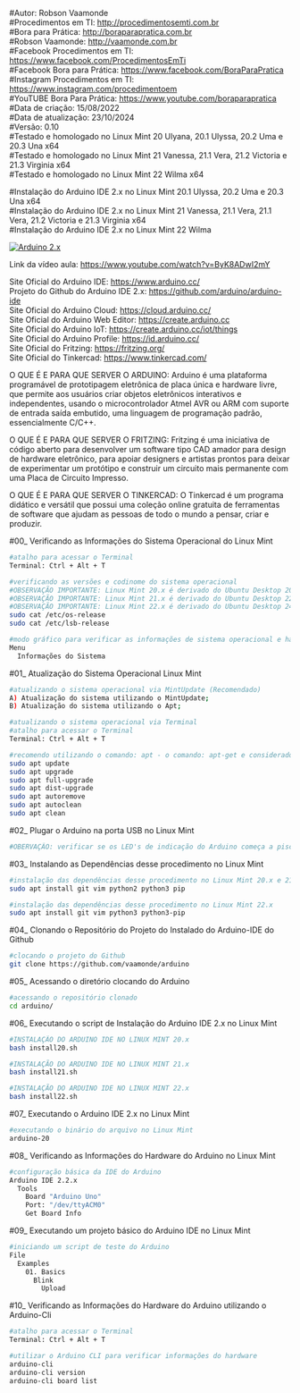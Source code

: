 #Autor: Robson Vaamonde<br>
#Procedimentos em TI: http://procedimentosemti.com.br<br>
#Bora para Prática: http://boraparapratica.com.br<br>
#Robson Vaamonde: http://vaamonde.com.br<br>
#Facebook Procedimentos em TI: https://www.facebook.com/ProcedimentosEmTi<br>
#Facebook Bora para Prática: https://www.facebook.com/BoraParaPratica<br>
#Instagram Procedimentos em TI: https://www.instagram.com/procedimentoem<br>
#YouTUBE Bora Para Prática: https://www.youtube.com/boraparapratica<br>
#Data de criação: 15/08/2022<br>
#Data de atualização: 23/10/2024<br>
#Versão: 0.10<br>
#Testado e homologado no Linux Mint 20 Ulyana, 20.1 Ulyssa, 20.2 Uma e 20.3 Una x64<br>
#Testado e homologado no Linux Mint 21 Vanessa, 21.1 Vera, 21.2 Victoria e 21.3 Virginia x64<br>
#Testado e homologado no Linux Mint 22 Wilma x64<br>

#Instalação do Arduino IDE 2.x no Linux Mint 20.1 Ulyssa, 20.2 Uma e 20.3 Una x64<br>
#Instalação do Arduino IDE 2.x no Linux Mint 21 Vanessa, 21.1 Vera, 21.1 Vera, 21.2 Victoria e 21.3 Virginia x64<br>
#Instalação do Arduino IDE 2.x no Linux Mint 22 Wilma<br>

[![Arduino 2.x](http://img.youtube.com/vi/ByK8ADwI2mY/0.jpg)](https://www.youtube.com/watch?v=ByK8ADwI2mY "Arduino 2.x")

Link da vídeo aula: https://www.youtube.com/watch?v=ByK8ADwI2mY

Site Oficial do Arduino IDE: https://www.arduino.cc/<br>
Projeto do Github do Arduino IDE 2.x: https://github.com/arduino/arduino-ide<br>
Site Oficial do Arduino Cloud: https://cloud.arduino.cc/<br>
Site Oficial do Arduino Web Editor: https://create.arduino.cc<br>
Site Oficial do Arduino IoT: https://create.arduino.cc/iot/things<br>
Site Oficial do Arduino Profile: https://id.arduino.cc/<br>
Site Oficial do Fritzing: https://fritzing.org/<br>
Site Oficial do Tinkercad: https://www.tinkercad.com/

O QUE É E PARA QUE SERVER O ARDUINO: Arduino é uma plataforma programável de prototipagem eletrônica de placa única e hardware livre, que permite aos usuários criar objetos eletrônicos interativos e independentes, usando o microcontrolador Atmel AVR ou ARM com suporte de entrada saída embutido, uma linguagem de programação padrão, essencialmente C/C++.

O QUE É E PARA QUE SERVER O FRITZING: Fritzing é uma iniciativa de código aberto para desenvolver um software tipo CAD amador para design de hardware eletrônico, para apoiar designers e artistas prontos para deixar de experimentar um protótipo e construir um circuito mais permanente com uma Placa de Circuito Impresso.

O QUE É E PARA QUE SERVER O TINKERCAD: O Tinkercad é um programa didático e versátil que possui uma coleção online gratuita de ferramentas de software que ajudam as pessoas de todo o mundo a pensar, criar e produzir.

#00_ Verificando as Informações do Sistema Operacional do Linux Mint<br>
```bash
#atalho para acessar o Terminal
Terminal: Ctrl + Alt + T

#verificando as versões e codinome do sistema operacional
#OBSERVAÇÃO IMPORTANTE: Linux Mint 20.x é derivado do Ubuntu Desktop 20.04.x Focal Fossa
#OBSERVAÇÃO IMPORTANTE: Linux Mint 21.x é derivado do Ubuntu Desktop 22.04.x Jammy Jellyfish
#OBSERVAÇÃO IMPORTANTE: Linux Mint 22.x é derivado do Ubuntu Desktop 24.04.x Noble Numbat
sudo cat /etc/os-release
sudo cat /etc/lsb-release

#modo gráfico para verificar as informações de sistema operacional e hardware
Menu
  Informações do Sistema
```

#01_ Atualização do Sistema Operacional Linux Mint<br>
```bash
#atualizando o sistema operacional via MintUpdate (Recomendado)
A) Atualização do sistema utilizando o MintUpdate;
B) Atualização do sistema utilizando o Apt;

#atualizando o sistema operacional via Terminal
#atalho para acessar o Terminal
Terminal: Ctrl + Alt + T

#recomendo utilizando o comando: apt - o comando: apt-get e considerado obsoleto
sudo apt update
sudo apt upgrade
sudo apt full-upgrade
sudo apt dist-upgrade
sudo apt autoremove
sudo apt autoclean
sudo apt clean
```

#02_ Plugar o Arduino na porta USB no Linux Mint<br>
```bash
#OBERVAÇÃO: verificar se os LED's de indicação do Arduino começa a piscar
```

#03_ Instalando as Dependências desse procedimento no Linux Mint<br>
```bash
#instalação das dependências desse procedimento no Linux Mint 20.x e 21.x
sudo apt install git vim python2 python3 pip

#instalação das dependências desse procedimento no Linux Mint 22.x
sudo apt install git vim python3 python3-pip
```

#04_ Clonando o Repositório do Projeto do Instalado do Arduino-IDE do Github<br>
```bash
#clocando o projeto do Github
git clone https://github.com/vaamonde/arduino
```

#05_ Acessando o diretório clocando do Arduino<br>
```bash
#acessando o repositório clonado
cd arduino/
```

#06_ Executando o script de Instalação do Arduino IDE 2.x no Linux Mint<br>
```bash
#INSTALAÇÃO DO ARDUINO IDE NO LINUX MINT 20.x
bash install20.sh

#INSTALAÇÃO DO ARDUINO IDE NO LINUX MINT 21.x
bash install21.sh

#INSTALAÇÃO DO ARDUINO IDE NO LINUX MINT 22.x
bash install22.sh
```

#07_ Executando o Arduino IDE 2.x no Linux Mint<br>
```bash
#executando o binário do arquivo no Linux Mint
arduino-20
```

#08_ Verificando as Informações do Hardware do Arduino no Linux Mint<br>
```bash
#configuração básica da IDE do Arduino
Arduino IDE 2.2.x
  Tools
    Board "Arduino Uno"
    Port: "/dev/ttyACM0"
    Get Board Info
```

#09_ Executando um projeto básico do Arduino IDE no Linux Mint<br>
```bash
#iniciando um script de teste do Arduino
File
  Examples
    01. Basics
      Blink
        Upload
```

#10_ Verificando as Informações do Hardware do Arduino utilizando o Arduino-Cli<br>
```bash
#atalho para acessar o Terminal
Terminal: Ctrl + Alt + T

#utilizar o Arduino CLI para verificar informações do hardware
arduino-cli
arduino-cli version
arduino-cli board list
```